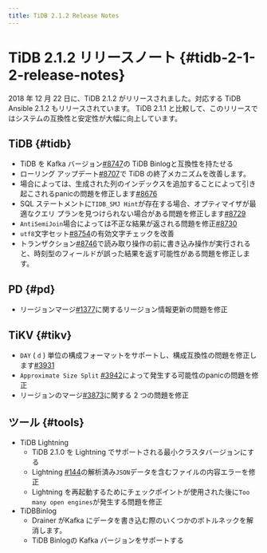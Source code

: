 ```yaml
---
title: TiDB 2.1.2 Release Notes
---
```


# TiDB 2.1.2 リリースノート {#tidb-2-1-2-release-notes}

2018 年 12 月 22 日に、TiDB 2.1.2 がリリースされました。対応する TiDB Ansible 2.1.2 もリリースされています。 TiDB 2.1.1 と比較して、このリリースではシステムの互換性と安定性が大幅に向上しています。

## TiDB {#tidb}

-   TiDB を Kafka バージョン[#8747](https://github.com/pingcap/tidb/pull/8747)の TiDB Binlogと互換性を持たせる
-   ローリング アップデート[#8707](https://github.com/pingcap/tidb/pull/8707)で TiDB の終了メカニズムを改善します。
-   場合によっては、生成された列のインデックスを追加することによって引き起こされるpanicの問題を修正します[#8676](https://github.com/pingcap/tidb/pull/8676)
-   SQL ステートメントに`TIDB_SMJ Hint`が存在する場合、オプティマイザが最適なクエリ プランを見つけられない場合がある問題を修正します[#8729](https://github.com/pingcap/tidb/pull/8729)
-   `AntiSemiJoin`場合によっては不正な結果が返される問題を修正[#8730](https://github.com/pingcap/tidb/pull/8730)
-   `utf8`文字セット[#8754](https://github.com/pingcap/tidb/pull/8754)の有効文字チェックを改善
-   トランザクション[#8746](https://github.com/pingcap/tidb/pull/8746)で読み取り操作の前に書き込み操作が実行されると、時刻型のフィールドが誤った結果を返す可能性がある問題を修正します。

## PD {#pd}

-   リージョンマージ[#1377](https://github.com/pingcap/pd/pull/1377)に関するリージョン情報更新の問題を修正

## TiKV {#tikv}

-   `DAY` ( `d` ) 単位の構成フォーマットをサポートし、構成互換性の問題を修正します[#3931](https://github.com/tikv/tikv/pull/3931)
-   `Approximate Size Split` [#3942](https://github.com/tikv/tikv/pull/3942)によって発生する可能性のpanicの問題を修正
-   リージョンのマージ[#3873](https://github.com/tikv/tikv/pull/3873)に関する 2 つの問題を修正

## ツール {#tools}

-   TiDB Lightning
    -   TiDB 2.1.0 を Lightning でサポートされる最小クラスタバージョンにする
    -   Lightning [#144](https://github.com/pingcap/tidb-tools/issues/144)の解析済み`JSON`データを含むファイルの内容エラーを修正
    -   Lightning を再起動するためにチェックポイントが使用された後に`Too many open engines`が発生する問題を修正
-   TiDBBinlog
    -   Drainer がKafka にデータを書き込む際のいくつかのボトルネックを解消します。
    -   TiDB Binlogの Kafka バージョンをサポートする
